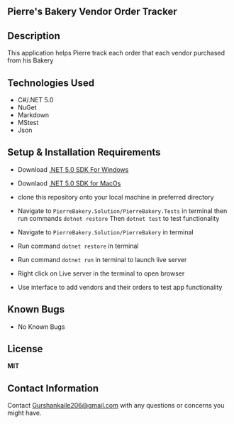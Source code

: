 ## Pierre's Bakery Vendor Order Tracker

## Description 

This application helps Pierre track each order that each vendor purchased from his Bakery

## Technologies Used

* C#/.NET 5.0
* NuGet
* Markdown
* MStest
* Json

## Setup & Installation Requirements

* Download [.NET 5.0 SDK For Windows](https://dotnet.microsoft.com/download/dotnet/thank-you/sdk-5.0.102-windows-x64-installer)

* Downlaod [.NET 5.0 SDK for MacOs](https://dotnet.microsoft.com/download/dotnet/thank-you/sdk-5.0.205-macos-x64-installer)

* clone this repository onto your local machine in preferred directory

* Navigate to ``` PierreBakery.Solution/PierreBakery.Tests ``` in terminal then run commands ``` dotnet restore ``` Then ``` dotnet test ```  to test functionality 

* Navigate to ``` PierreBakery.Solution/PierreBakery ``` in terminal 

* Run command ``` dotnet restore ``` in terminal 

* Run command ``` dotnet run ``` in terminal to launch live server

* Right click on Live server in the terminal to open browser

* Use interface to add vendors and their orders to test app functionality 

## Known Bugs 

* No Known Bugs

## License

**MIT**

## Contact Information 

Contact Gurshankaile206@gmail.com with any questions or concerns you might have. 




